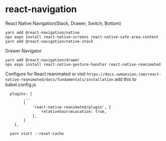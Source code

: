 # react-navigation
React Native Navigation(Stack, Drawer, Switch, Bottom)

```
yarn add @react-navigation/native
npx expo install react-native-screens react-native-safe-area-context
yarn add @react-navigation/native-stack
```
Drawer Navigator
```
yarn add @react-navigation/drawer
npx expo install react-native-gesture-handler react-native-reanimated
```
Configure for React reanimated
or visit `https://docs.swmansion.com/react-native-reanimated/docs/fundamentals/installation`
add this to babel.config.js
```
  plugins: [
        ...
        [
            'react-native-reanimated/plugin', {
                relativeSourceLocation: true,
            },
        ]
    ],

  yarn start --reset-cache
```